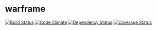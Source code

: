 warframe
========

[![Build Status](https://travis-ci.org/ndufreche/warframe.svg?branch=master)](https://travis-ci.org/ndufreche/warframe)
[![Code Climate](https://codeclimate.com/github/ndufreche/warframe.png)](https://codeclimate.com/github/ndufreche/warframe)
[![Dependency Status](https://gemnasium.com/ndufreche/warframe.svg)](https://gemnasium.com/ndufreche/warframe)
[![Coverage Status](https://coveralls.io/repos/ndufreche/warframe/badge.png)](https://coveralls.io/r/ndufreche/warframe)
